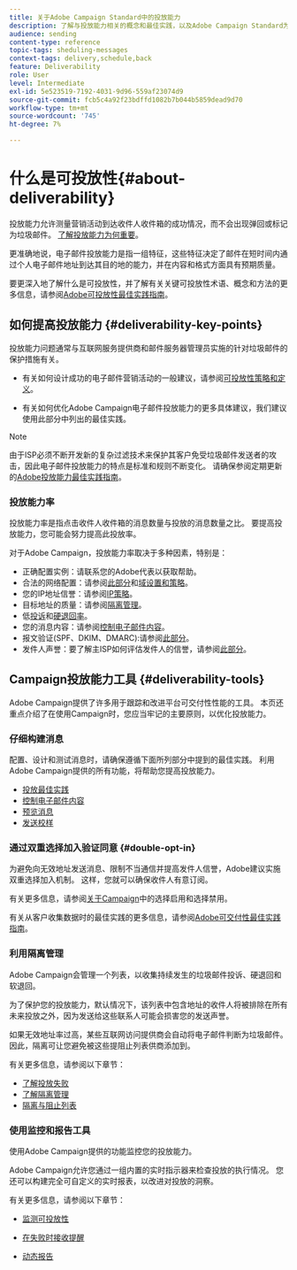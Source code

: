 ```yaml
---
title: 关于Adobe Campaign Standard中的投放能力
description: 了解与投放能力相关的概念和最佳实践，以及Adobe Campaign Standard为优化投放提供的工具。
audience: sending
content-type: reference
topic-tags: sheduling-messages
context-tags: delivery,schedule,back
feature: Deliverability
role: User
level: Intermediate
exl-id: 5e523519-7192-4031-9d96-559af23074d9
source-git-commit: fcb5c4a92f23bdffd1082b7b044b5859dead9d70
workflow-type: tm+mt
source-wordcount: '745'
ht-degree: 7%

---
```


# 什么是可投放性{#about-deliverability}

投放能力允许测量营销活动到达收件人收件箱的成功情况，而不会出现弹回或标记为垃圾邮件。 [了解投放能力为何重要](https://experienceleague.adobe.com/docs/deliverability-learn/deliverability-best-practice-guide/deliverability-strategy-and-definition.html#why-deliverability-matters)。

更准确地说，电子邮件投放能力是指一组特征，这些特征决定了邮件在短时间内通过个人电子邮件地址到达其目的地的能力，并在内容和格式方面具有预期质量。<!--These characteristics fall into four main categories: data quality, message and content, sending infrastructure, and reputation. Together, they form the foundation of a successful email deliverability program.-->

要更深入地了解什么是可投放性，并了解有关关键可投放性术语、概念和方法的更多信息，请参阅[Adobe可投放性最佳实践指南](https://experienceleague.adobe.com/docs/deliverability-learn/deliverability-best-practice-guide/introduction.html?lang=zh-Hans)。

## 如何提高投放能力 {#deliverability-key-points}

投放能力问题通常与互联网服务提供商和邮件服务器管理员实施的针对垃圾邮件的保护措施有关。

* 有关如何设计成功的电子邮件营销活动的一般建议，请参阅[可投放性策略和定义](https://experienceleague.adobe.com/docs/deliverability-learn/deliverability-best-practice-guide/deliverability-strategy-and-definition.html)。

* 有关如何优化Adobe Campaign电子邮件投放能力的更多具体建议，我们建议使用此部分中列出的最佳实践。

>[!NOTE]
>
>由于ISP必须不断开发新的复杂过滤技术来保护其客户免受垃圾邮件发送者的攻击，因此电子邮件投放能力的特点是标准和规则不断变化。 请确保参阅定期更新的[Adobe投放能力最佳实践指南](https://experienceleague.adobe.com/docs/deliverability-learn/deliverability-best-practice-guide/introduction.html)。

### 投放能力率

投放能力率是指点击收件人收件箱的消息数量与投放的消息数量之比。 要提高投放能力，您可能会努力提高此投放率。

对于Adobe Campaign，投放能力率取决于多种因素，特别是：

* 正确配置实例：请联系您的Adobe代表以获取帮助。
* 合法的网络配置：请参阅[此部分](../../sending/using/optimize-delivery.md#network-config)和[域设置和策略](https://experienceleague.adobe.com/docs/deliverability-learn/deliverability-best-practice-guide/transition-process/infrastructure.html#domain-setup-and-strategy)。
* 您的IP地址信誉：请参阅[IP策略](https://experienceleague.adobe.com/docs/deliverability-learn/deliverability-best-practice-guide/transition-process/infrastructure.html#ip-strategy)。
* 目标地址的质量：请参阅[隔离管理](../../sending/using/optimize-delivery.md#quarantine-management)。
* 低[投诉](https://experienceleague.adobe.com/docs/deliverability-learn/deliverability-best-practice-guide/metrics-for-deliverability/complaints.html)和[硬退回率](https://experienceleague.adobe.com/docs/deliverability-learn/deliverability-best-practice-guide/metrics-for-deliverability/bounces.html#hard-bounces)。
* 您的消息内容：请参阅[控制电子邮件内容](../../sending/using/control-email-content.md)。
* 报文验证(SPF、DKIM、DMARC):请参阅[此部分](https://experienceleague.adobe.com/docs/deliverability-learn/deliverability-best-practice-guide/transition-process/infrastructure.html#authentication)。
* 发件人声誉：要了解主ISP如何评估发件人的信誉，请参阅[此部分](https://experienceleague.adobe.com/docs/deliverability-learn/deliverability-best-practice-guide/internet-service-provider-specifics/overview.html)。

## Campaign投放能力工具 {#deliverability-tools}

Adobe Campaign提供了许多用于跟踪和改进平台可交付性性能的工具。 本页还重点介绍了在使用Campaign时，您应当牢记的主要原则，以优化投放能力。

### 仔细构建消息

配置、设计和测试消息时，请确保遵循下面所列部分中提到的最佳实践。 利用Adobe Campaign提供的所有功能，将帮助您提高投放能力。

* [投放最佳实践](../../sending/using/delivery-best-practices.md)
* [控制电子邮件内容](../../sending/using/control-email-content.md)
* [预览消息](../../sending/using/previewing-messages.md)
* [发送校样](../../sending/using/sending-proofs.md)

### 通过双重选择加入验证同意 {#double-opt-in}

为避免向无效地址发送消息、限制不当通信并提高发件人信誉，Adobe建议实施双重选择加入机制。 这样，您就可以确保收件人有意订阅。

有关更多信息，请参阅[关于Campaign](../../audiences/using/about-opt-in-and-opt-out-in-campaign.md)中的选择启用和选择禁用。

有关从客户收集数据时的最佳实践的更多信息，请参阅[Adobe可交付性最佳实践指南](https://experienceleague.adobe.com/docs/deliverability-learn/deliverability-best-practice-guide/first-impressions/address-collection-and-list-growth.html#data-quality-and-hygiene)。

### 利用隔离管理

Adobe Campaign会管理一个列表，以收集持续发生的垃圾邮件投诉、硬退回和软退回。

为了保护您的投放能力，默认情况下，该列表中包含地址的收件人将被排除在所有未来投放之外，因为发送给这些联系人可能会损害您的发送声誉。

如果无效地址率过高，某些互联网访问提供商会自动将电子邮件判断为垃圾邮件。因此，隔离可让您避免被这些提阻止列表供商添加到。

有关更多信息，请参阅以下章节：

* [了解投放失败](../../sending/using/understanding-delivery-failures.md)
* [了解隔离管理](../../sending/using/understanding-quarantine-management.md)
* [隔离与阻止列表](../../sending/using/understanding-quarantine-management.md#quarantine-vs-denylist)

### 使用监控和报告工具

使用Adobe Campaign提供的功能监控您的投放能力。

Adobe Campaign允许您通过一组内置的实时指示器来检查投放的执行情况。 <!--For example, you can check the number of messages that are successfully executed, sent and delivered. You can also verify the number of messages that have been opened and the number of messages/links that have been clicked.-->您还可以构建完全可自定义的实时报表，以改进对投放的洞察。

有关更多信息，请参阅以下章节：

* [监测可投放性](../../sending/using/monitor-deliverability.md)

   <!--[Monitoring a delivery](../../sending/using/monitoring-a-delivery.md)-->
* [在失败时接收提醒](../../sending/using/receiving-alerts-when-failures-happen.md)
* [动态报告](../../reporting/using/about-dynamic-reports.md)

<!--## General recommendations

NOT SURE TO KEEP

Here are a few additional recommendations when it comes to deliverability.

### Send to valid addresses {#valid-addresses}

Spammers often use address generators based on lists of frequent names and first names; in addition, they rarely process technical notifications sent back by mail servers. A high rate of invalid addresses is often interpreted as a sign of spam.

Double opt-in mechanisms and effective handling of technical bounce messages make it possible to avoid this.

### Reduce complaint rate {#reduce-complaint-rate}

ISPs usually have a prominent means of reporting a received message as spam. This makes it possible to identify unreliable sources. By rapidly honoring opt-out requests, making regular use of a given list, verifying consent through a double opt-in system, and implementing feedback loops, you can reduce complaint rates.

<!--Sending to honeypot addresses {#honeypot-addresses}
ISPs and other organizations (refer to https://www.projecthoneypot.org/) make use of mailboxes that do not correspond to physical persons but are created simply to trick spammers. These so-called "honey pot" addresses are published on the Web in order to be collected by spambots and thus catch illegitimate senders. The use of a double opt-in mechanism precludes this sort of address being added to a list. When using a third-party list, you must be sure of the methods employed by its maintainer.-->

<!--## Sending on a regular basis {#regular-deliveries}

Spammers make programmed deliveries to maintain their reputation over time. They sometimes need to adapt their marketing plan to meet the best practices imposed by the ISPs and so, after a peak in reputation (ramp-up), they configure regular deliveries.-->
